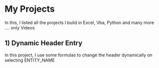 My Projects
===========

In this, I listed all the projects I build in Excel, Vba, Python and many more .... only Videos

## 1) Dynamic Header Entry
In this project, I use some formulas to change the header dynamically on selecting ENTITY_NAME

